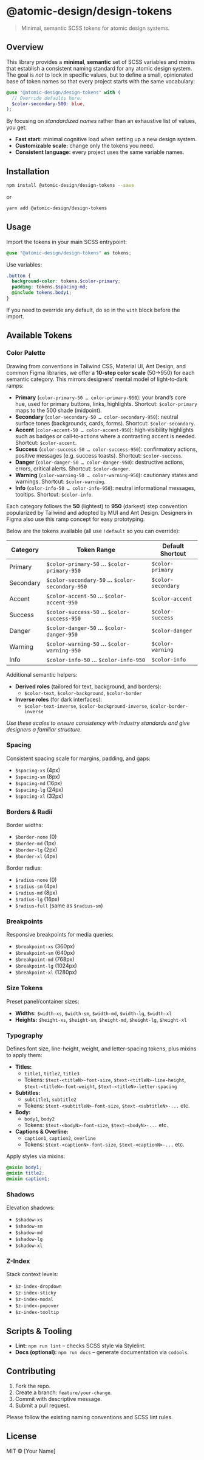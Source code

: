 # @atomic-design/design-tokens

> Minimal, semantic SCSS tokens for atomic design systems.

## Overview

This library provides a **minimal**, **semantic** set of SCSS variables and mixins that establish a consistent naming standard for any atomic design system. The goal is _not_ to lock in specific values, but to define a small, opinionated base of token names so that every project starts with the same vocabulary:

```scss
@use "@atomic-design/design-tokens" with (
  // Override defaults here:
  $color-secondary-500: blue,
);
```

By focusing on _standardized names_ rather than an exhaustive list of values, you get:

- **Fast start:** minimal cognitive load when setting up a new design system.  
- **Customizable scale:** change only the tokens you need.  
- **Consistent language:** every project uses the same variable names.

## Installation

```bash
npm install @atomic-design/design-tokens --save
```

or

```bash
yarn add @atomic-design/design-tokens
```

## Usage

Import the tokens in your main SCSS entrypoint:

```scss
@use "@atomic-design/design-tokens" as tokens;
```

Use variables:

```scss
.button {
  background-color: tokens.$color-primary;
  padding: tokens.$spacing-md;
  @include tokens.body1;
}
```

If you need to override any default, do so in the `with` block before the import.

## Available Tokens

### Color Palette

Drawing from conventions in Tailwind CSS, Material UI, Ant Design, and common Figma libraries, we offer a **10‑step color scale** (50→950) for each semantic category. This mirrors designers’ mental model of light‑to‑dark ramps:

- **Primary** (`color-primary-50 … color-primary-950`): your brand’s core hue, used for primary buttons, links, highlights. Shortcut: `$color-primary` maps to the 500 shade (midpoint).
- **Secondary** (`color-secondary-50 … color-secondary-950`): neutral surface tones (backgrounds, cards, forms). Shortcut: `$color-secondary`.
- **Accent** (`color-accent-50 … color-accent-950`): high‑visibility highlights such as badges or call‑to‑actions where a contrasting accent is needed. Shortcut: `$color-accent`.
- **Success** (`color-success-50 … color-success-950`): confirmatory actions, positive messages (e.g. success toasts). Shortcut: `$color-success`.
- **Danger** (`color-danger-50 … color-danger-950`): destructive actions, errors, critical alerts. Shortcut: `$color-danger`.
- **Warning** (`color-warning-50 … color-warning-950`): cautionary states and warnings. Shortcut: `$color-warning`.
- **Info** (`color-info-50 … color-info-950`): neutral informational messages, tooltips. Shortcut: `$color-info`.

Each category follows the **50** (lightest) to **950** (darkest) step convention popularized by Tailwind and adopted by MUI and Ant Design. Designers in Figma also use this ramp concept for easy prototyping.

Below are the tokens available (all use `!default` so you can override):

| Category   | Token Range                            | Default Shortcut |
|------------|----------------------------------------|------------------|
| Primary    | `$color-primary-50` … `$color-primary-950` | `$color-primary` |
| Secondary  | `$color-secondary-50` … `$color-secondary-950` | `$color-secondary` |
| Accent     | `$color-accent-50` … `$color-accent-950` | `$color-accent` |
| Success    | `$color-success-50` … `$color-success-950` | `$color-success` |
| Danger     | `$color-danger-50` … `$color-danger-950` | `$color-danger` |
| Warning    | `$color-warning-50` … `$color-warning-950` | `$color-warning` |
| Info       | `$color-info-50` … `$color-info-950`    | `$color-info`    |

Additional semantic helpers:

- **Derived roles** (tailored for text, background, and borders):
  - `$color-text`, `$color-background`, `$color-border`
- **Inverse roles** (for dark interfaces):
  - `$color-text-inverse`, `$color-background-inverse`, `$color-border-inverse`

_Use these scales to ensure consistency with industry standards and give designers a familiar structure._

### Spacing

Consistent spacing scale for margins, padding, and gaps:

- `$spacing-xs` (4px)
- `$spacing-sm` (8px)
- `$spacing-md` (16px)
- `$spacing-lg` (24px)
- `$spacing-xl` (32px)

### Borders & Radii

Border widths:

- `$border-none` (0)
- `$border-md` (1px)
- `$border-lg` (2px)
- `$border-xl` (4px)

Border radius:

- `$radius-none` (0)
- `$radius-sm` (4px)
- `$radius-md` (8px)
- `$radius-lg` (16px)
- `$radius-full` (same as `$radius-sm`)

### Breakpoints

Responsive breakpoints for media queries:

- `$breakpoint-xs` (360px)
- `$breakpoint-sm` (640px)
- `$breakpoint-md` (768px)
- `$breakpoint-lg` (1024px)
- `$breakpoint-xl` (1280px)

### Size Tokens

Preset panel/container sizes:

- **Widths:** `$width-xs`, `$width-sm`, `$width-md`, `$width-lg`, `$width-xl`
- **Heights:** `$height-xs`, `$height-sm`, `$height-md`, `$height-lg`, `$height-xl`

### Typography

Defines font size, line-height, weight, and letter-spacing tokens, plus mixins to apply them:

- **Titles:**
    - `title1`, `title2`, `title3`
    - Tokens: `$text-<titleN>-font-size`, `$text-<titleN>-line-height`, `$text-<titleN>-font-weight`, `$text-<titleN>-letter-spacing`
- **Subtitles:**
    - `subtitle1`, `subtitle2`
    - Tokens: `$text-<subtitleN>-font-size`, `$text-<subtitleN>-...` etc.
- **Body:**
    - `body1`, `body2`
    - Tokens: `$text-<bodyN>-font-size`, `$text-<bodyN>-...` etc.
- **Captions & Overline:**
    - `caption1`, `caption2`, `overline`
    - Tokens: `$text-<captionN>-font-size`, `$text-<captionN>-...` etc.

Apply styles via mixins:

```scss
@mixin body1;
@mixin title2;
@mixin caption1;
``` 

### Shadows

Elevation shadows:

- `$shadow-xs`
- `$shadow-sm`
- `$shadow-md`
- `$shadow-lg`
- `$shadow-xl`

### Z-Index

Stack context levels:

- `$z-index-dropdown`
- `$z-index-sticky`
- `$z-index-modal`
- `$z-index-popover`
- `$z-index-tooltip`

## Scripts & Tooling

- **Lint:** `npm run lint` – checks SCSS style via Stylelint.
- **Docs (optional):** `npm run docs` – generate documentation via `codools`.

## Contributing

1. Fork the repo.
2. Create a branch: `feature/your-change`.
3. Commit with descriptive message.
4. Submit a pull request.

Please follow the existing naming conventions and SCSS lint rules.

## License

MIT © [Your Name]

